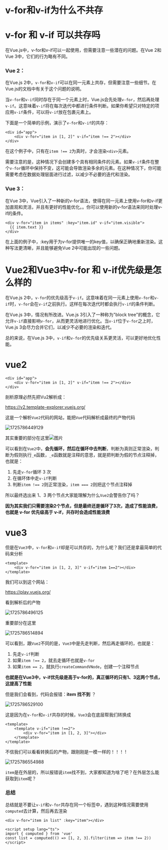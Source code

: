

# v-for和v-if为什么不共存

# **v-for 和 v-if 可以共存吗**

在Vue.js中，v-for和v-if可以一起使用，但需要注意一些潜在的问题。在Vue 2和Vue 3中，它们的行为略有不同。

### **Vue 2：**

在Vue.js 2中，`v-for`和`v-if`可以在同一元素上共存，但需要注意一些细节。在Vue.js的文档中有关于这个问题的说明。

当`v-for`和`v-if`同时存在于同一个元素上时，Vue.js会先处理`v-for`，然后再处理`v-if`。这意味着`v-if`将在每次迭代中都进行条件判断。如果你希望只对特定的项应用`v-if`条件，可以将`v-if`放在包裹元素上。

下面是一个简单的示例，演示了`v-for`和`v-if`的共存：

```
<div id="app">
    <div v-for="item in [1, 2]" v-if="item !== 2"></div>
</div>
```

在这个例子中，只有在`item !== 2`为真时，才会渲染`<div>`元素。

需要注意的是，这种情况下会创建多个具有相同条件的元素。如果`v-if`条件在整个`v-for`循环中保持不变，这可能会导致渲染多余的元素。在这种情况下，你可能需要考虑在数据处理层面进行过滤，以减少不必要的迭代和渲染。

### **Vue 3：**

在Vue 3中，Vue引入了一种新的v-for语法，使得在同一元素上使用v-for和v-if更加直观和灵活，并且有更好的性能优化。。你可以使用新的v-for语法来同时处理v-if的条件。

```
<div v-for="item in items" :key="item.id" v-if="item.visible">
  {{ item.text }}
</div>
```

在上面的例子中，:key用于为v-for提供唯一的key值，以确保正确地重新渲染。这种写法更清晰，并且能够避免Vue 2中可能出现的一些问题。

# **Vue2和Vue3中v-for 和 v-if优先级是怎么样的**

在Vue.js 2中，`v-for`的优先级高于`v-if`。这意味着在同一元素上使用`v-for`和`v-if`时，`v-for`会在`v-if`之前执行。这样在每次迭代时都会执行`v-if`的条件判断。

在Vue.js 3中，情况有所改进。Vue.js 3引入了一种称为"block tree"的概念，它允许`v-if`直接影响`v-for`，从而更灵活地进行优化。当`v-if`位于`v-for`之上时，Vue.js 3会尽力合并它们，以减少不必要的渲染和迭代。

总的来说，在Vue.js 3中，`v-if`和`v-for`的优先级关系更灵活，可以更好地优化性能。

# **vue2**

```
<div id="app">
    <div v-for="item in [1, 2]" v-if="item !== 2"></div>
</div>
```

剖析原理必然先把Vu2解析成：

https://v2.template-explorer.vuejs.org/

这是一个解析`Vue2`代码的网站，能把`Vue`代码解析成最终的产物代码

![1725786449129](C:\Users\Administrator\AppData\Roaming\Typora\typora-user-images\1725786449129.png)

其实重要的部分在这里![图片](C:\Users\Administrator\AppData\Roaming\Typora\typora-user-images\1725786467113.png)

可以看到在`Vue2`中，**会先循环，然后在循环中去判断**，判断为真则正常渲染，判断为假则执行`_e`函数，`_e`函数就是注释的意思，就是把判断为假的节点注释掉，也就是：

1. 先走`v-for`循环 3 次
2. 在循环体中走`v-if`判断
3. 判断`item !== 2`则正常渲染，`item === 2`则把这个节点注释掉

所以最终选出来 1、3 两个节点大家能理解为什么`Vue2`会警告你了吗？

**因为其实我们只需要渲染2个节点，但是最终还是循环了3次，造成了性能浪费，也就是 v-for 优先级高于 v-if，共存时会造成性能浪费**

# **vue3**

但是在`Vue3`中，`v-for`和`v-if`却是可以共存的，为什么呢？我们还是拿最简单的代码来分析

```
<template>
    <div v-for="item in [1, 2, 3]" v-if="item 1==2"></div>
</template>
```

我们可以到这个网站：

https://play.vuejs.org/

看到解析后的产物

![1725786496125](C:\Users\Administrator\AppData\Roaming\Typora\typora-user-images\1725786496125.png)

重要部分在这里

![1725786514894](C:\Users\Administrator\AppData\Roaming\Typora\typora-user-images\1725786514894.png)

可以看到，跟`Vue2`不同的是，`Vue3`中是先走判断，然后再走循环的，也就是：

1. 先走`v-if`判断
2. 如果`item !== 2`，就去走循环也就是`v-for`
3. 如果`item == 2`，就执行`createCommandVNode`，创建一个注释节点

**也就是在Vue3中，v-if优先级是高于v-for的，真正循环的只有1、3这两个节点，这提高了性能**

但是我们会看到，代码会报错：**item 找不到** ？

![1725786529100](C:\Users\Administrator\AppData\Roaming\Typora\typora-user-images\1725786529100.png)

这是因为在`v-for`和`v-if`共存的时候，`Vue3`会在底层帮我们转换成

```
<template>
    <template v-if="item !==2">
        <div v-for="item in [1, 2, 3]"></div>
    </template>
</template>
```

不信我们可以看看转换后的产物，跟刚刚是一模一样的！！！ !

![1725786554988](C:\Users\Administrator\AppData\Roaming\Typora\typora-user-images\1725786554988.png)

`item`是在外层的，所以报错说`item`找不到，大家都知道为啥了吧？在外层怎么能获取到`item`呢？

### **总结**

总结就是不要让`v-if`和`v-for`共存在同一个标签中，遇到这种情况需要使用`computed`去计算，然后再去渲染

```
<div v-for="item in list" :key="item"></div>

<script setup lang="ts">
import { computed } from 'vue'
const list = computed(() => [1, 2, 3].filter(item => item !== 2))
</script>
```

